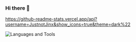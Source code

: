 
### Hi there 👋

https://github-readme-stats.vercel.app/api?username=JustnotJinx&show_icons=true&theme=dark%22

![Languages and Tools](https://skillicons.dev/icons?i=html,css,js,nodejs,lua,git,github,vscode,discord,docker)

